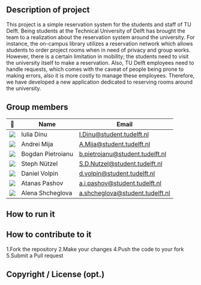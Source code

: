 ## Description of project
This project is a simple reservation system for the students and staff of TU Delft. 
Being students at the Technical University of Delft has brought the team to a realization about the reservation system around the university. 
For instance, the on-campus library utilizes a reservation network which allows students to order project rooms when in need of privacy and group works. 
However, there is a certain limitation in mobility; the students need to visit the university itself to make a reservation. 
Also, TU Delft employees need to handle requests, which comes with the caveat of people being prone to making errors, also it is more costly to manage these employees. 
Therefore, we have developed a new application dedicated to reserving rooms around the university.

## Group members

| 📸 | Name | Email |
|---|---|---|
| ![](https://i.imgur.com/8grMntD.jpg) | Iulia Dinu | I.Dinu@student.tudelft.nl |
| ![](https://secure.gravatar.com/avatar/82124a47694f17516db3b1827918e446?s=800&d=identicon&length=4&size=50) | Andrei Mija | A.Mija@student.tudelft.nl |
| ![](https://secure.gravatar.com/avatar/f3d66b3e971824f31e66891ac173b1e3?s=800&d=identicon&length=4&size=50) | Bogdan Pietroianu | b.pietroianu@student.tudelft.nl|
| ![](https://secure.gravatar.com/avatar/f635ccbcd154fa24e22bed4804e6b59e?s=800&d=identicon&length=4&size=50) | Steph Nützel | S.D.Nutzel@student.tudelft.nl|
| ![](https://secure.gravatar.com/avatar/c81c0f527815098681c77ec3b5b5e860?s=800&d=identicon&length=4&size=50) | Daniel Volpin | d.volpin@student.tudelft.nl |
| ![](https://secure.gravatar.com/avatar/07cb2708c56c94ca1bc69e0055cc5eae?s=800&d=identicon&length=4&size=50) | Atanas Pashov | a.i.pashov@student.tudelft.nl|
| ![](https://secure.gravatar.com/avatar/d0f07d3ac1a1308421210c5c082357a4?s=800&d=identicon&length=4&size=50) | Alena Shcheglova | a.shcheglova@student.tudelft.nl|
<!-- Instructions (remove once assignment has been completed -->
<!-- - Add (only!) your own name to the table above (use Markdown formatting) -->
<!-- - Mention your *student* email address -->
<!-- - Preferably add a recognisable photo, otherwise add your GitLab photo -->
<!-- - (please make sure the photos have the same size) --> 

## How to run it

## How to contribute to it
1.Fork the repository
2.Make your changes
4.Push the code to your fork
5.Submit a Pull request

## Copyright / License (opt.)
